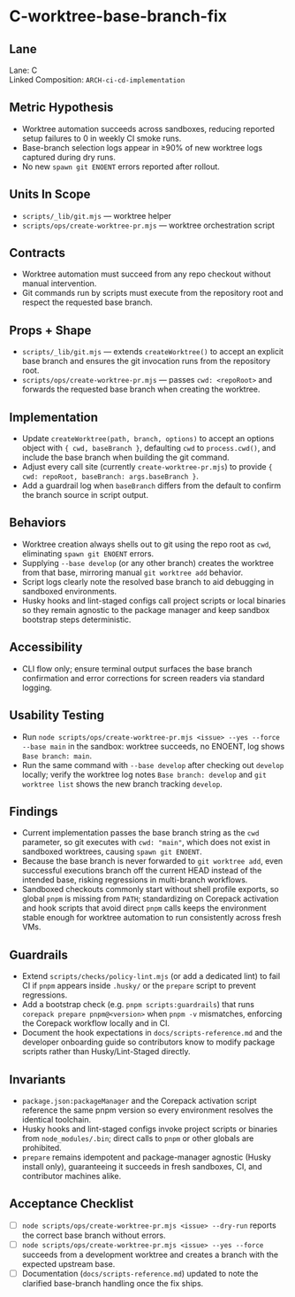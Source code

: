 # C-worktree-base-branch-fix

## Lane

Lane: C  
Linked Composition: `ARCH-ci-cd-implementation`

## Metric Hypothesis

- Worktree automation succeeds across sandboxes, reducing reported setup failures to 0 in weekly CI smoke runs.
- Base-branch selection logs appear in ≥90% of new worktree logs captured during dry runs.
- No new `spawn git ENOENT` errors reported after rollout.

## Units In Scope

- `scripts/_lib/git.mjs` — worktree helper
- `scripts/ops/create-worktree-pr.mjs` — worktree orchestration script

## Contracts

- Worktree automation must succeed from any repo checkout without manual intervention.
- Git commands run by scripts must execute from the repository root and respect the requested base branch.

## Props + Shape

- `scripts/_lib/git.mjs` — extends `createWorktree()` to accept an explicit base branch and ensures the git invocation runs from the repository root.
- `scripts/ops/create-worktree-pr.mjs` — passes `cwd: <repoRoot>` and forwards the requested base branch when creating the worktree.

## Implementation

- Update `createWorktree(path, branch, options)` to accept an options object with `{ cwd, baseBranch }`, defaulting `cwd` to `process.cwd()`, and include the base branch when building the git command.
- Adjust every call site (currently `create-worktree-pr.mjs`) to provide `{ cwd: repoRoot, baseBranch: args.baseBranch }`.
- Add a guardrail log when `baseBranch` differs from the default to confirm the branch source in script output.

## Behaviors

- Worktree creation always shells out to git using the repo root as `cwd`, eliminating `spawn git ENOENT` errors.
- Supplying `--base develop` (or any other branch) creates the worktree from that base, mirroring manual `git worktree add` behavior.
- Script logs clearly note the resolved base branch to aid debugging in sandboxed environments.
- Husky hooks and lint-staged configs call project scripts or local binaries so they remain agnostic to the package manager and keep sandbox bootstrap steps deterministic.

## Accessibility

- CLI flow only; ensure terminal output surfaces the base branch confirmation and error corrections for screen readers via standard logging.

## Usability Testing

- Run `node scripts/ops/create-worktree-pr.mjs <issue> --yes --force --base main` in the sandbox: worktree succeeds, no ENOENT, log shows `Base branch: main`.
- Run the same command with `--base develop` after checking out `develop` locally; verify the worktree log notes `Base branch: develop` and `git worktree list` shows the new branch tracking `develop`.

## Findings

- Current implementation passes the base branch string as the `cwd` parameter, so git executes with `cwd: "main"`, which does not exist in sandboxed worktrees, causing `spawn git ENOENT`.
- Because the base branch is never forwarded to `git worktree add`, even successful executions branch off the current HEAD instead of the intended base, risking regressions in multi-branch workflows.
- Sandboxed checkouts commonly start without shell profile exports, so global `pnpm` is missing from `PATH`; standardizing on Corepack activation and hook scripts that avoid direct `pnpm` calls keeps the environment stable enough for worktree automation to run consistently across fresh VMs.

## Guardrails

- Extend `scripts/checks/policy-lint.mjs` (or add a dedicated lint) to fail CI if `pnpm` appears inside `.husky/` or the `prepare` script to prevent regressions.
- Add a bootstrap check (e.g. `pnpm scripts:guardrails`) that runs `corepack prepare pnpm@<version>` when `pnpm -v` mismatches, enforcing the Corepack workflow locally and in CI.
- Document the hook expectations in `docs/scripts-reference.md` and the developer onboarding guide so contributors know to modify package scripts rather than Husky/Lint-Staged directly.

## Invariants

- `package.json:packageManager` and the Corepack activation script reference the same pnpm version so every environment resolves the identical toolchain.
- Husky hooks and lint-staged configs invoke project scripts or binaries from `node_modules/.bin`; direct calls to `pnpm` or other globals are prohibited.
- `prepare` remains idempotent and package-manager agnostic (Husky install only), guaranteeing it succeeds in fresh sandboxes, CI, and contributor machines alike.

## Acceptance Checklist

- [ ] `node scripts/ops/create-worktree-pr.mjs <issue> --dry-run` reports the correct base branch without errors.
- [ ] `node scripts/ops/create-worktree-pr.mjs <issue> --yes --force` succeeds from a development worktree and creates a branch with the expected upstream base.
- [ ] Documentation (`docs/scripts-reference.md`) updated to note the clarified base-branch handling once the fix ships.

